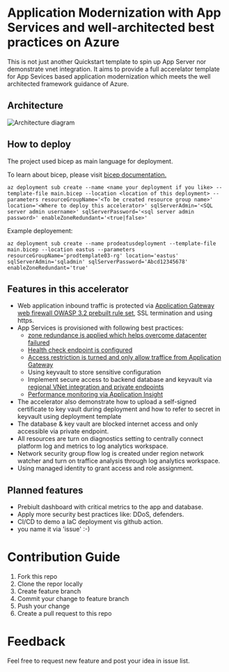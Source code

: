 # Application Modernization with App Services and well-architected best practices on Azure

This is not just another Quickstart template to spin up App Server nor demonstrate vnet integration. It aims to provide a full accerelator template for App Sevices based application modernization which meets the well architected framework guidance of Azure.

## Architecture 
![Architecture diagram](https://raw.githubusercontent.com/KietNhiTran/appmodernized-with-appservice-well-architected-accelerator/main/images/appmodernized-with-appservice-well-architected-accelerator.jpg)

## How to deploy
The project used bicep as main language for deployment. 

To learn about bicep, please visit [bicep documentation.](https://docs.microsoft.com/en-us/azure/azure-resource-manager/bicep/overview)

```console
az deployment sub create --name <name your deployment if you like> --template-file main.bicep --location <location of this deployment> --parameters resourceGroupName='<To be created resource group name>' location='<Where to deploy this accelerator>' sqlServerAdmin='<SQL server admin username>' sqlServerPassword='<sql server admin password>' enableZoneRedundant='<true|false>'
```

Example deployement:
```console
az deployment sub create --name prodeatusdeployment --template-file main.bicep --location eastus --parameters resourceGroupName='prodtemplate03-rg' location='eastus' sqlServerAdmin='sqladmin' sqlServerPassword='Abcd12345678' enableZoneRedundant='true'
```

## Features in this accelerator
- Web application inbound traffic is protected via [Application Gateway web firewall OWASP 3.2 prebuilt rule set](https://docs.microsoft.com/en-us/azure/web-application-firewall/ag/application-gateway-crs-rulegroups-rules?tabs=owasp32), SSL termination and using https.
- App Services is provisioned with following best practices:
    - [zone redundance is applied which helps overcome datacenter failured ](https://docs.microsoft.com/en-us/azure/app-service/how-to-zone-redundancy)
    - [Health check endpoint is configured](https://docs.microsoft.com/en-us/azure/app-service/monitor-instances-health-check)
    - [Access restriction is turned and only allow traffice from Application Gateway](https://docs.microsoft.com/en-us/azure/app-service/networking/app-gateway-with-service-endpoints#integration-with-app-service-multi-tenant)
    - Using keyvault to store sensitive configuration
    - Implement secure access to backend database and keyvault via [regional VNet integration and private endpoints](https://docs.microsoft.com/en-us/azure/app-service/configure-vnet-integration-enable)
    - [Performance monitoring via Application Insight](https://docs.microsoft.com/en-us/azure/app-service/monitor-app-service)
- The accelerator also demonstrate how to upload a self-signed certificate to key vault during deployment and how to refer to secret in keyvault using deployment template
- The database & key vault are blocked internet access and only accessible via private endpoint.
- All resources are turn on diagnostics setting to centrally connect platform log and metrics to log analytics workspace.
- Network security group flow log is created under region network watcher and turn on traffice analysis through log analytics workspace.
- Using managed identity to grant access and role assignment.

## Planned features
- Prebiult dashboard with critical metrics to the app and database.
- Apply more security best practices like: DDoS, defenders.
- CI/CD to demo a IaC deployment vis github action.
- you name it via 'issue' :-)

# Contribution Guide
1. Fork this repo
2. Clone the repor locally
3. Create feature branch
4. Commit your change to feature branch
5. Push your change
6. Create a pull request to this repo

# Feedback
Feel free to request new feature and post your idea in issue list. 

